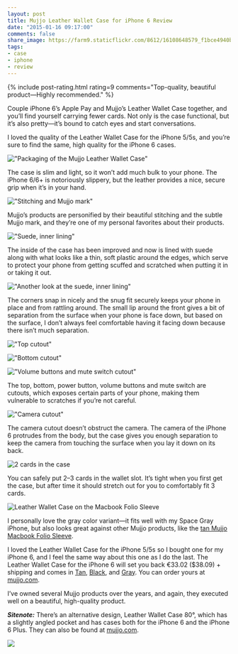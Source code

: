 ```yaml
---
layout: post
title: Mujjo Leather Wallet Case for iPhone 6 Review
date: "2015-01-16 09:17:00"
comments: false
share_image: https://farm9.staticflickr.com/8612/16108648579_f1bce4940b_c.jpg
tags:
- case
- iphone
- review
---
```


{% include post-rating.html rating=9 comments="Top-quality, beautiful product—Highly recommended." %}

Couple iPhone 6’s Apple Pay and Mujjo’s Leather Wallet Case together, and you’ll find yourself carrying fewer cards. Not only is the case functional, but it’s also pretty&mdash;it’s bound to catch eyes and start conversations.

<!--more-->

I loved the quality of the Leather Wallet Case for the iPhone 5/5s, and you’re sure to find the same, high quality for the iPhone 6 cases.

!["Packaging of the Mujjo Leather Wallet Case"](https://farm8.staticflickr.com/7525/16268858466_077ae940c3_c.jpg)

The case is slim and light, so it won’t add much bulk to your phone. The iPhone 6/6+ is notoriously slippery, but the leather provides a nice, secure grip when it’s in your hand.

!["Stitching and Mujjo mark"](https://farm8.staticflickr.com/7475/16293940582_3bebd67df7_c.jpg)

Mujjo’s products are personified by their beautiful stitching and the subtle Mujjo mark, and they’re one of my personal favorites about their products.

!["Suede, inner lining"](https://farm9.staticflickr.com/8642/16293939632_d3376856d2_c.jpg)

The inside of the case has been improved and now is lined with suede along with what looks like a thin, soft plastic around the edges, which serve to protect your phone from getting scuffed and scratched when putting it in or taking it out.

!["Another look at the suede, inner lining"](https://farm9.staticflickr.com/8603/16293938582_dabaa3c63f_c.jpg)

The corners snap in nicely and the snug fit securely keeps your phone in place and from rattling around. The small lip around the front gives a bit of separation from the surface when your phone is face down, but based on the surface, I don’t always feel comfortable having it facing down because there isn’t much separation.

!["Top cutout"](https://farm8.staticflickr.com/7464/16268851676_2058e3691e_c.jpg)

!["Bottom cutout"](https://farm8.staticflickr.com/7480/16293936002_3617fd71c2_c.jpg)

!["Volume buttons and mute switch cutout"](https://farm9.staticflickr.com/8617/15672373654_8fdaa28cfa_c.jpg)

The top, bottom, power button, volume buttons and mute switch are cutouts, which exposes certain parts of your phone, making them vulnerable to scratches if you’re not careful.

!["Camera cutout"](https://farm8.staticflickr.com/7482/16108651649_217fff0f10_c.jpg)

The camera cutout doesn’t obstruct the camera. The camera of the iPhone 6 protrudes from the body, but the case gives you enough separation to keep the camera from touching the surface when you lay it down on its back.

![2 cards in the case](https://farm9.staticflickr.com/8612/16108648579_f1bce4940b_c.jpg)

You can safely put 2–3 cards in the wallet slot. It’s tight when you first get the case, but after time it should stretch out for you to comfortably fit 3 cards.

![Leather Wallet Case on the Macbook Folio Sleeve](https://farm9.staticflickr.com/8656/15672371514_0a9b0f9faa_c.jpg)

I personally love the gray color variant—it fits well with my Space Gray iPhone, but also looks great against other Mujjo products, like the [tan Mujjo Macbook Folio Sleeve](/blog/mujjo-macbook-folio-sleeve/).

I loved the Leather Wallet Case for the iPhone 5/5s so I bought one for my iPhone 6, and I feel the same way about this one as I do the last. The Leather Wallet Case for the iPhone 6 will set you back €33.02 ($38.09) + shipping and comes in <a href="http://www.mujjo.com/the-sleeves-collection/iphone-sleeves/iphone-6-sleeves/leather-wallet-case-for-iphone-6-tan" target="_blank">Tan</a>, <a href="http://www.mujjo.com/the-sleeves-collection/iphone-sleeves/iphone-6-sleeves/leather-wallet-case-for-iphone-6-black" target="_blank">Black</a>, and <a href="http://www.mujjo.com/the-sleeves-collection/iphone-sleeves/iphone-6-sleeves/leather-wallet-case-for-iphone-6-gray" target="_blank">Gray</a>. You can order yours at <a href="http://www.mujjo.com/the-sleeves-collection/iphone-sleeves/" target="_blank">mujjo.com</a>.

I’ve owned several Mujjo products over the years, and again, they executed well on a beautiful, high-quality product.

***Sitenote:*** There’s an alternative design, Leather Wallet Case 80&deg;, which has a slightly angled pocket and has cases both for the iPhone 6 and the iPhone 6 Plus. They can also be found at <a href="http://www.mujjo.com/the-sleeves-collection/iphone-sleeves/" target="_blank">mujjo.com</a>.

![](http://www.mujjo.com/media/catalog/product/cache/1/image/9df78eab33525d08d6e5fb8d27136e95/l/e/leather-wallet-case-80_-for-iphone-6-gray-001.jpg)